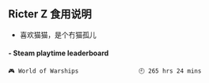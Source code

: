 ## Ricter Z 食用说明
- 喜欢猫猫，是个冇猫孤儿

<!-- steam-box start -->
#### - Steam playtime leaderboard
```text
🎮 World of Warships                 🕘 265 hrs 24 mins
```
<!-- Powered by https://github.com/YouEclipse/steam-box . -->
<!-- steam-box end -->
